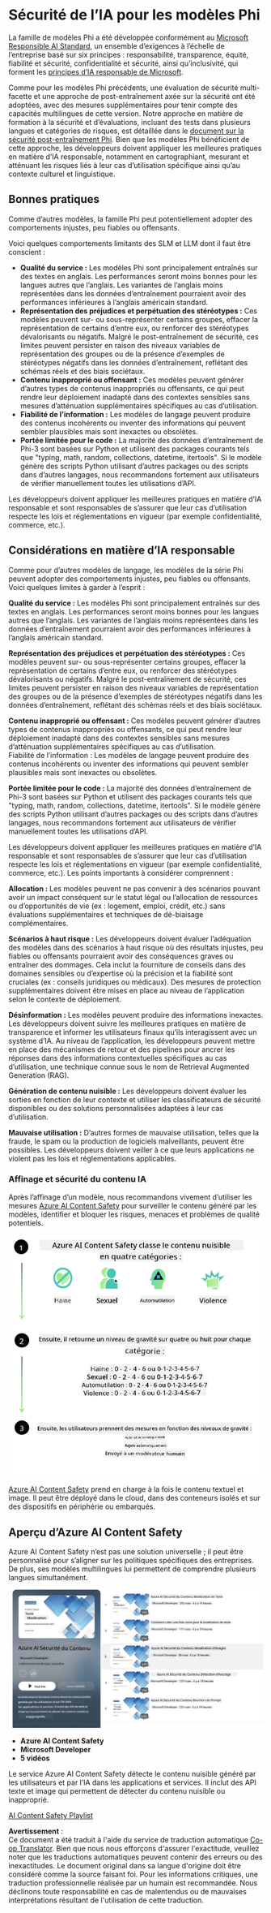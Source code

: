 <!--
CO_OP_TRANSLATOR_METADATA:
{
  "original_hash": "c8273672cc57df2be675407a1383aaf0",
  "translation_date": "2025-05-07T14:54:31+00:00",
  "source_file": "md/01.Introduction/01/01.AISafety.md",
  "language_code": "fr"
}
-->
# Sécurité de l’IA pour les modèles Phi  
La famille de modèles Phi a été développée conformément au [Microsoft Responsible AI Standard](https://query.prod.cms.rt.microsoft.com/cms/api/am/binary/RE5cmFl), un ensemble d’exigences à l’échelle de l’entreprise basé sur six principes : responsabilité, transparence, équité, fiabilité et sécurité, confidentialité et sécurité, ainsi qu’inclusivité, qui forment les [principes d’IA responsable de Microsoft](https://www.microsoft.com/ai/responsible-ai).  

Comme pour les modèles Phi précédents, une évaluation de sécurité multi-facette et une approche de post-entraînement axée sur la sécurité ont été adoptées, avec des mesures supplémentaires pour tenir compte des capacités multilingues de cette version. Notre approche en matière de formation à la sécurité et d’évaluations, incluant des tests dans plusieurs langues et catégories de risques, est détaillée dans le [document sur la sécurité post-entraînement Phi](https://arxiv.org/abs/2407.13833). Bien que les modèles Phi bénéficient de cette approche, les développeurs doivent appliquer les meilleures pratiques en matière d’IA responsable, notamment en cartographiant, mesurant et atténuant les risques liés à leur cas d’utilisation spécifique ainsi qu’au contexte culturel et linguistique.  

## Bonnes pratiques  

Comme d’autres modèles, la famille Phi peut potentiellement adopter des comportements injustes, peu fiables ou offensants.  

Voici quelques comportements limitants des SLM et LLM dont il faut être conscient :  

- **Qualité du service :** Les modèles Phi sont principalement entraînés sur des textes en anglais. Les performances seront moins bonnes pour les langues autres que l’anglais. Les variantes de l’anglais moins représentées dans les données d’entraînement pourraient avoir des performances inférieures à l’anglais américain standard.  
- **Représentation des préjudices et perpétuation des stéréotypes :** Ces modèles peuvent sur- ou sous-représenter certains groupes, effacer la représentation de certains d’entre eux, ou renforcer des stéréotypes dévalorisants ou négatifs. Malgré le post-entraînement de sécurité, ces limites peuvent persister en raison des niveaux variables de représentation des groupes ou de la présence d’exemples de stéréotypes négatifs dans les données d’entraînement, reflétant des schémas réels et des biais sociétaux.  
- **Contenu inapproprié ou offensant :** Ces modèles peuvent générer d’autres types de contenus inappropriés ou offensants, ce qui peut rendre leur déploiement inadapté dans des contextes sensibles sans mesures d’atténuation supplémentaires spécifiques au cas d’utilisation.  
- **Fiabilité de l’information :** Les modèles de langage peuvent produire des contenus incohérents ou inventer des informations qui peuvent sembler plausibles mais sont inexactes ou obsolètes.  
- **Portée limitée pour le code :** La majorité des données d’entraînement de Phi-3 sont basées sur Python et utilisent des packages courants tels que "typing, math, random, collections, datetime, itertools". Si le modèle génère des scripts Python utilisant d’autres packages ou des scripts dans d’autres langages, nous recommandons fortement aux utilisateurs de vérifier manuellement toutes les utilisations d’API.  

Les développeurs doivent appliquer les meilleures pratiques en matière d’IA responsable et sont responsables de s’assurer que leur cas d’utilisation respecte les lois et réglementations en vigueur (par exemple confidentialité, commerce, etc.).  

## Considérations en matière d’IA responsable  

Comme pour d’autres modèles de langage, les modèles de la série Phi peuvent adopter des comportements injustes, peu fiables ou offensants. Voici quelques limites à garder à l’esprit :  

**Qualité du service :** Les modèles Phi sont principalement entraînés sur des textes en anglais. Les performances seront moins bonnes pour les langues autres que l’anglais. Les variantes de l’anglais moins représentées dans les données d’entraînement pourraient avoir des performances inférieures à l’anglais américain standard.  

**Représentation des préjudices et perpétuation des stéréotypes :** Ces modèles peuvent sur- ou sous-représenter certains groupes, effacer la représentation de certains d’entre eux, ou renforcer des stéréotypes dévalorisants ou négatifs. Malgré le post-entraînement de sécurité, ces limites peuvent persister en raison des niveaux variables de représentation des groupes ou de la présence d’exemples de stéréotypes négatifs dans les données d’entraînement, reflétant des schémas réels et des biais sociétaux.  

**Contenu inapproprié ou offensant :** Ces modèles peuvent générer d’autres types de contenus inappropriés ou offensants, ce qui peut rendre leur déploiement inadapté dans des contextes sensibles sans mesures d’atténuation supplémentaires spécifiques au cas d’utilisation.  
Fiabilité de l’information : Les modèles de langage peuvent produire des contenus incohérents ou inventer des informations qui peuvent sembler plausibles mais sont inexactes ou obsolètes.  

**Portée limitée pour le code :** La majorité des données d’entraînement de Phi-3 sont basées sur Python et utilisent des packages courants tels que "typing, math, random, collections, datetime, itertools". Si le modèle génère des scripts Python utilisant d’autres packages ou des scripts dans d’autres langages, nous recommandons fortement aux utilisateurs de vérifier manuellement toutes les utilisations d’API.  

Les développeurs doivent appliquer les meilleures pratiques en matière d’IA responsable et sont responsables de s’assurer que leur cas d’utilisation respecte les lois et réglementations en vigueur (par exemple confidentialité, commerce, etc.). Les points importants à considérer comprennent :  

**Allocation :** Les modèles peuvent ne pas convenir à des scénarios pouvant avoir un impact conséquent sur le statut légal ou l’allocation de ressources ou d’opportunités de vie (ex : logement, emploi, crédit, etc.) sans évaluations supplémentaires et techniques de dé-biaisage complémentaires.  

**Scénarios à haut risque :** Les développeurs doivent évaluer l’adéquation des modèles dans des scénarios à haut risque où des résultats injustes, peu fiables ou offensants pourraient avoir des conséquences graves ou entraîner des dommages. Cela inclut la fourniture de conseils dans des domaines sensibles ou d’expertise où la précision et la fiabilité sont cruciales (ex : conseils juridiques ou médicaux). Des mesures de protection supplémentaires doivent être mises en place au niveau de l’application selon le contexte de déploiement.  

**Désinformation :** Les modèles peuvent produire des informations inexactes. Les développeurs doivent suivre les meilleures pratiques en matière de transparence et informer les utilisateurs finaux qu’ils interagissent avec un système d’IA. Au niveau de l’application, les développeurs peuvent mettre en place des mécanismes de retour et des pipelines pour ancrer les réponses dans des informations contextuelles spécifiques au cas d’utilisation, une technique connue sous le nom de Retrieval Augmented Generation (RAG).  

**Génération de contenu nuisible :** Les développeurs doivent évaluer les sorties en fonction de leur contexte et utiliser les classificateurs de sécurité disponibles ou des solutions personnalisées adaptées à leur cas d’utilisation.  

**Mauvaise utilisation :** D’autres formes de mauvaise utilisation, telles que la fraude, le spam ou la production de logiciels malveillants, peuvent être possibles. Les développeurs doivent veiller à ce que leurs applications ne violent pas les lois et réglementations applicables.  

### Affinage et sécurité du contenu IA  

Après l’affinage d’un modèle, nous recommandons vivement d’utiliser les mesures [Azure AI Content Safety](https://learn.microsoft.com/azure/ai-services/content-safety/overview) pour surveiller le contenu généré par les modèles, identifier et bloquer les risques, menaces et problèmes de qualité potentiels.  

![Phi3AISafety](../../../../../translated_images/01.phi3aisafety.c0d7fc42f5a5c40507c5e8be556615b8377a63b8764865d057d4faac3757a478.fr.png)  

[Azure AI Content Safety](https://learn.microsoft.com/azure/ai-services/content-safety/overview) prend en charge à la fois le contenu textuel et image. Il peut être déployé dans le cloud, dans des conteneurs isolés et sur des dispositifs en périphérie ou embarqués.  

## Aperçu d’Azure AI Content Safety  

Azure AI Content Safety n’est pas une solution universelle ; il peut être personnalisé pour s’aligner sur les politiques spécifiques des entreprises. De plus, ses modèles multilingues lui permettent de comprendre plusieurs langues simultanément.  

![AIContentSafety](../../../../../translated_images/01.AIcontentsafety.a288819b8ce8da1a56cf708aff010a541799d002ae7ae84bb819b19ab8950591.fr.png)  

- **Azure AI Content Safety**  
- **Microsoft Developer**  
- **5 vidéos**  

Le service Azure AI Content Safety détecte le contenu nuisible généré par les utilisateurs et par l’IA dans les applications et services. Il inclut des API texte et image qui permettent de détecter du contenu nuisible ou inapproprié.  

[AI Content Safety Playlist](https://www.youtube.com/playlist?list=PLlrxD0HtieHjaQ9bJjyp1T7FeCbmVcPkQ)

**Avertissement** :  
Ce document a été traduit à l'aide du service de traduction automatique [Co-op Translator](https://github.com/Azure/co-op-translator). Bien que nous nous efforçons d'assurer l'exactitude, veuillez noter que les traductions automatiques peuvent contenir des erreurs ou des inexactitudes. Le document original dans sa langue d'origine doit être considéré comme la source faisant foi. Pour les informations critiques, une traduction professionnelle réalisée par un humain est recommandée. Nous déclinons toute responsabilité en cas de malentendus ou de mauvaises interprétations résultant de l'utilisation de cette traduction.